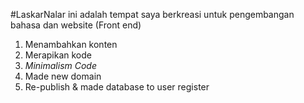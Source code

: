 #LaskarNalar ini adalah tempat saya berkreasi untuk pengembangan bahasa dan website (Front end)
1. Menambahkan konten
2. Merapikan kode
3. _Minimalism Code_
4. Made new domain
5. Re-publish & made database to user register
